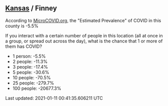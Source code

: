
## [Kansas](/united-states/kansas) / Finney

According to [MicroCOVID.org](http://microcovid.org),
the "Estimated Prevalence" of COVID in this county is -5.5%

If you interact with a certain number of people in this location
(all at once in a group, or spread out across the day), what is the chance that
1 or more of them has COVID?

- 1 person: -5.5%
- 2 people: -11.3%
- 3 people: -17.4%
- 5 people: -30.6%
- 10 people: -70.5%
- 25 people: -279.7%
- 100 people: -20677.3%

Last updated: 2021-01-11 00:41:35.606211 UTC
